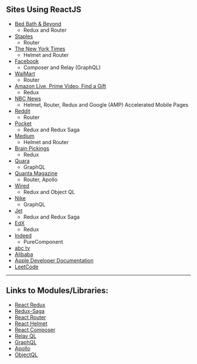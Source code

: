 ## Sites Using ReactJS

* [Bed Bath & Beyond](https://www.bedbathandbeyond.com/)
  * Redux and Router
* [Staples](https://www.staples.com/)
  * Router
* [The New York Times](https://www.nytimes.com/)
  * Helmet and Router
* [Facebook](https://www.facebook.com/)
  * Composer and Relay (GraphQL)
* [WalMart](https://www.walmart.com)
  * Router
* [Amazon Live, Prime Video, Find a Gift](https://www.amazon.com/)
  * Redux
* [NBC News](https://www.nbcnews.com/)
  * Helmet, Router, Redux and Google (AMP) Accelerated Mobile Pages
* [Reddit](https://www.reddit.com/)
  * Router
* [Pocket](https://www.getpocket.com)
  * Redux and Redux Saga
* [Medium](http://www.medium.com)
  * Helmet and Router
* [Brain Pickings](https://www.brainpickings.org)
  * Redux
* [Quara](https://www.quora.com/)
  * GraphQL
* [Quanta Magazine](https://www.quantamagazine.org)
  * Router, Apollo
* [Wired](https://wired.com)
  * Redux and Object QL
* [Nike](https://nike.com)
  * GraphQL
* [Jet](http://jet.com)
  * Redux and Redux Saga
* [EdX](http://edx.org)
  * Redux
* [Indeed](https://indeed.com)
  * PureComponent
* [abc tv](https://abc.com)
* [Alibaba](https://alibaba.com)
* [Apple Developer Documentation](https://developer.apple.com/documentation/)
* [LeetCode](https://www.leetcode.com/)

-----

## Links to Modules/Libraries:

* [React Redux](https://react-redux.js.org)
* [Redux-Saga](https://redux-saga.js.org)
* [React Router](https://reacttraining.com/react-router/)
* [React Helmet](https://github.com/nfl/react-helmet)
* [React Composer](https://www.npmjs.com/package/react-composer)
* [Relay QL](https://relay.dev/en/)
* [GraphQL](https://graphql.org)
* [Apollo](https://www.apollographql.com/docs/react/)
* [ObjectQL](https://www.npmjs.com/package/objectql)
